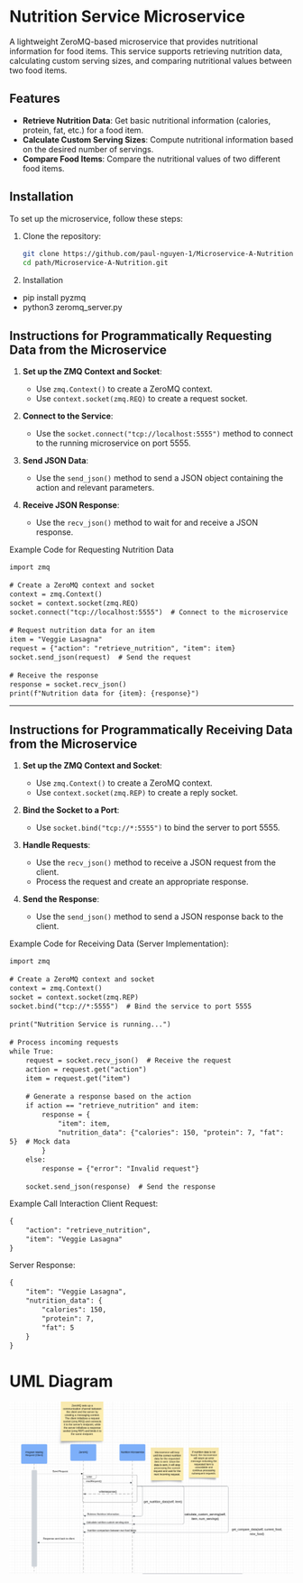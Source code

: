 # Nutrition Service Microservice

A lightweight ZeroMQ-based microservice that provides nutritional information for food items. This service supports retrieving nutrition data, calculating custom serving sizes, and comparing nutritional values between two food items.

## Features

- **Retrieve Nutrition Data**: Get basic nutritional information (calories, protein, fat, etc.) for a food item.
- **Calculate Custom Serving Sizes**: Compute nutritional information based on the desired number of servings.
- **Compare Food Items**: Compare the nutritional values of two different food items.

## Installation

To set up the microservice, follow these steps:

1. Clone the repository:

   ```bash
   git clone https://github.com/paul-nguyen-1/Microservice-A-Nutrition.git
   cd path/Microservice-A-Nutrition.git
   ```
2. Installation
-  pip install pyzmq
-  python3 zeromq_server.py

## Instructions for Programmatically Requesting Data from the Microservice

1. **Set up the ZMQ Context and Socket**:

   - Use `zmq.Context()` to create a ZeroMQ context.
   - Use `context.socket(zmq.REQ)` to create a request socket.

2. **Connect to the Service**:

   - Use the `socket.connect("tcp://localhost:5555")` method to connect to the running microservice on port 5555.

3. **Send JSON Data**:

   - Use the `send_json()` method to send a JSON object containing the action and relevant parameters.

4. **Receive JSON Response**:
   - Use the `recv_json()` method to wait for and receive a JSON response.

Example Code for Requesting Nutrition Data

```
import zmq

# Create a ZeroMQ context and socket
context = zmq.Context()
socket = context.socket(zmq.REQ)
socket.connect("tcp://localhost:5555")  # Connect to the microservice

# Request nutrition data for an item
item = "Veggie Lasagna"
request = {"action": "retrieve_nutrition", "item": item}
socket.send_json(request)  # Send the request

# Receive the response
response = socket.recv_json()
print(f"Nutrition data for {item}: {response}")

```

---

## Instructions for Programmatically Receiving Data from the Microservice

1. **Set up the ZMQ Context and Socket**:

   - Use `zmq.Context()` to create a ZeroMQ context.
   - Use `context.socket(zmq.REP)` to create a reply socket.

2. **Bind the Socket to a Port**:

   - Use `socket.bind("tcp://*:5555")` to bind the server to port 5555.

3. **Handle Requests**:

   - Use the `recv_json()` method to receive a JSON request from the client.
   - Process the request and create an appropriate response.

4. **Send the Response**:
   - Use the `send_json()` method to send a JSON response back to the client.

Example Code for Receiving Data (Server Implementation):

```
import zmq

# Create a ZeroMQ context and socket
context = zmq.Context()
socket = context.socket(zmq.REP)
socket.bind("tcp://*:5555")  # Bind the service to port 5555

print("Nutrition Service is running...")

# Process incoming requests
while True:
    request = socket.recv_json()  # Receive the request
    action = request.get("action")
    item = request.get("item")

    # Generate a response based on the action
    if action == "retrieve_nutrition" and item:
        response = {
            "item": item,
            "nutrition_data": {"calories": 150, "protein": 7, "fat": 5}  # Mock data
        }
    else:
        response = {"error": "Invalid request"}

    socket.send_json(response)  # Send the response
```

Example Call Interaction
Client Request:

```
{
    "action": "retrieve_nutrition",
    "item": "Veggie Lasagna"
}
```

Server Response:

```
{
    "item": "Veggie Lasagna",
    "nutrition_data": {
        "calories": 150,
        "protein": 7,
        "fat": 5
    }
}
```


# UML Diagram

![](uml_diagram.png)
